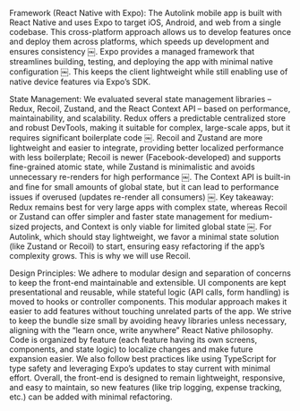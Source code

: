 Framework (React Native with Expo): The Autolink mobile app is built with React Native and uses Expo to target iOS, Android, and web from a single codebase. This cross-platform approach allows us to develop features once and deploy them across platforms, which speeds up development and ensures consistency ￼. Expo provides a managed framework that streamlines building, testing, and deploying the app with minimal native configuration ￼. This keeps the client lightweight while still enabling use of native device features via Expo’s SDK.

State Management: We evaluated several state management libraries – Redux, Recoil, Zustand, and the React Context API – based on performance, maintainability, and scalability. Redux offers a predictable centralized store and robust DevTools, making it suitable for complex, large-scale apps, but it requires significant boilerplate code ￼. Recoil and Zustand are more lightweight and easier to integrate, providing better localized performance with less boilerplate; Recoil is newer (Facebook-developed) and supports fine-grained atomic state, while Zustand is minimalistic and avoids unnecessary re-renders for high performance ￼. The Context API is built-in and fine for small amounts of global state, but it can lead to performance issues if overused (updates re-render all consumers) ￼. Key takeaway: Redux remains best for very large apps with complex state, whereas Recoil or Zustand can offer simpler and faster state management for medium-sized projects, and Context is only viable for limited global state ￼. For Autolink, which should stay lightweight, we favor a minimal state solution (like Zustand or Recoil) to start, ensuring easy refactoring if the app’s complexity grows. This is why we will use Recoil.

Design Principles: We adhere to modular design and separation of concerns to keep the front-end maintainable and extensible. UI components are kept presentational and reusable, while stateful logic (API calls, form handling) is moved to hooks or controller components. This modular approach makes it easier to add features without touching unrelated parts of the app. We strive to keep the bundle size small by avoiding heavy libraries unless necessary, aligning with the “learn once, write anywhere” React Native philosophy. Code is organized by feature (each feature having its own screens, components, and state logic) to localize changes and make future expansion easier. We also follow best practices like using TypeScript for type safety and leveraging Expo’s updates to stay current with minimal effort. Overall, the front-end is designed to remain lightweight, responsive, and easy to maintain, so new features (like trip logging, expense tracking, etc.) can be added with minimal refactoring.